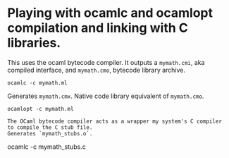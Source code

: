 # Playing with ocamlc and ocamlopt compilation and linking with C libraries.



This uses the ocaml bytecode compiler. It outputs a `mymath.cmi`, aka compiled interface, and `mymath.cmo`, bytecode library archive.
```
ocamlc -c mymath.ml
```

Generates `mymath.cmx`. Native code library equivalent of `mymath.cmo`.
```
ocamlopt -c mymath.ml

The OCaml bytecode compiler acts as a wrapper my system's C compiler to compile the C stub file.
Generates `mymath_stubs.o`.
```
ocamlc -c mymath_stubs.c
```